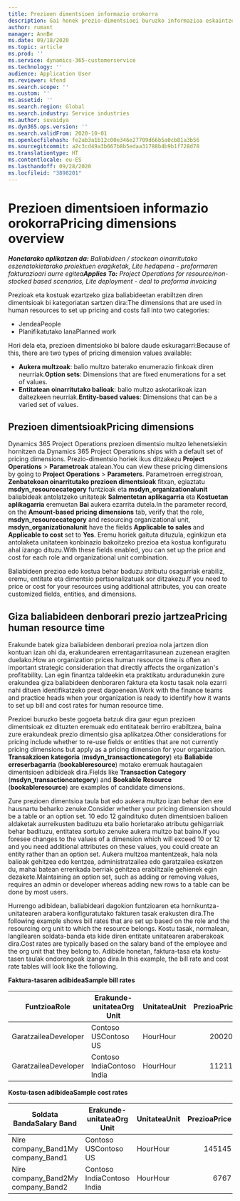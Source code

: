 ```yaml
---
title: Prezioen dimentsioen informazio orokorra
description: Gai honek prezio-dimentsioei buruzko informazioa eskaintzen du Dynamics 365 Project Operations-en.
author: rumant
manager: AnnBe
ms.date: 09/18/2020
ms.topic: article
ms.prod: ''
ms.service: dynamics-365-customerservice
ms.technology: ''
audience: Application User
ms.reviewer: kfend
ms.search.scope: ''
ms.custom: ''
ms.assetid: ''
ms.search.region: Global
ms.search.industry: Service industries
ms.author: suvaidya
ms.dyn365.ops.version: ''
ms.search.validFrom: 2020-10-01
ms.openlocfilehash: fe2ab3a1b12c00e346e27709d66b5a0cb81a3b56
ms.sourcegitcommit: a2c3cd49a3b667b8b5edaa31788b4b9b1f728d78
ms.translationtype: HT
ms.contentlocale: eu-ES
ms.lasthandoff: 09/28/2020
ms.locfileid: "3898201"
---
```

# <a name="pricing-dimensions-overview"></a><span data-ttu-id="f00ed-103">Prezioen dimentsioen informazio orokorra</span><span class="sxs-lookup"><span data-stu-id="f00ed-103">Pricing dimensions overview</span></span>

<span data-ttu-id="f00ed-104">_**Honetarako aplikatzen da:** Baliabideen / stockean oinarritutako eszenatokietarako proiektuen eragiketak, Lite hedapena - proformaren fakturazioari aurre egitea_</span><span class="sxs-lookup"><span data-stu-id="f00ed-104">_**Applies To:** Project Operations for resource/non-stocked based scenarios, Lite deployment - deal to proforma invoicing_</span></span>

<span data-ttu-id="f00ed-105">Prezioak eta kostuak ezartzeko giza baliabideetan erabiltzen diren dimentsioak bi kategoriatan sartzen dira:</span><span class="sxs-lookup"><span data-stu-id="f00ed-105">The dimensions that are used in human resources to set up pricing and costs fall into two categories:</span></span>

- <span data-ttu-id="f00ed-106">Jendea</span><span class="sxs-lookup"><span data-stu-id="f00ed-106">People</span></span>
- <span data-ttu-id="f00ed-107">Planifikatutako lana</span><span class="sxs-lookup"><span data-stu-id="f00ed-107">Planned work</span></span>

<span data-ttu-id="f00ed-108">Hori dela eta, prezioen dimentsioko bi balore daude eskuragarri:</span><span class="sxs-lookup"><span data-stu-id="f00ed-108">Because of this, there are two types of pricing dimension values available:</span></span>

- <span data-ttu-id="f00ed-109">**Aukera multzoak**: balio multzo baterako enumerazio finkoak diren neurriak.</span><span class="sxs-lookup"><span data-stu-id="f00ed-109">**Option sets**: Dimensions that are fixed enumerations for a set of values.</span></span>
- <span data-ttu-id="f00ed-110">**Entitatean oinarritutako balioak**: balio multzo askotarikoak izan daitezkeen neurriak.</span><span class="sxs-lookup"><span data-stu-id="f00ed-110">**Entity-based values**: Dimensions that can be a varied set of values.</span></span>

## <a name="pricing-dimensions"></a><span data-ttu-id="f00ed-111">Prezioen dimentsioak</span><span class="sxs-lookup"><span data-stu-id="f00ed-111">Pricing dimensions</span></span>

<span data-ttu-id="f00ed-112">Dynamics 365 Project Operations prezioen dimentsio multzo lehenetsiekin hornitzen da.</span><span class="sxs-lookup"><span data-stu-id="f00ed-112">Dynamics 365 Project Operations ships with a default set of pricing dimensions.</span></span> <span data-ttu-id="f00ed-113">Prezio-dimentsio horiek ikus ditzakezu **Project Operations** > **Parametroak** atalean.</span><span class="sxs-lookup"><span data-stu-id="f00ed-113">You can view these pricing dimensions by going to **Project Operations** > **Parameters**.</span></span> <span data-ttu-id="f00ed-114">Parametroen erregistroan, **Zenbatekoan oinarritutako prezioen dimentsioak** fitxan, egiaztatu **msdyn_resourcecategory** funtzioak eta **msdyn_organizationalunit** baliabideak antolatzeko unitateak **Salmentetan aplikagarria** eta **Kostuetan aplikagarria** eremuetan **Bai** aukera ezarrita dutela.</span><span class="sxs-lookup"><span data-stu-id="f00ed-114">In the parameter record, on the **Amount-based pricing dimensions** tab, verify that the role, **msdyn_resourcecategory** and resourcing organizational unit, **msdyn_organizationalunit** have the fields **Applicable to sales** and **Applicable to cost** set to **Yes**.</span></span> <span data-ttu-id="f00ed-115">Eremu horiek gaituta dituzula, eginkizun eta antolaketa unitateen konbinazio bakoitzeko prezioa eta kostua konfiguratu ahal izango dituzu.</span><span class="sxs-lookup"><span data-stu-id="f00ed-115">With these fields enabled, you can set up the price and cost for each role and organizational unit combination.</span></span>

<span data-ttu-id="f00ed-116">Baliabideen prezioa edo kostua behar baduzu atributu osagarriak erabiliz, eremu, entitate eta dimentsio pertsonalizatuak sor ditzakezu.</span><span class="sxs-lookup"><span data-stu-id="f00ed-116">If you need to price or cost for your resources using additional attributes, you can create customized fields, entities, and dimensions.</span></span>

## <a name="pricing-human-resource-time"></a><span data-ttu-id="f00ed-117">Giza baliabideen denborari prezio jartzea</span><span class="sxs-lookup"><span data-stu-id="f00ed-117">Pricing human resource time</span></span>
<span data-ttu-id="f00ed-118">Erakunde batek giza baliabideen denborari prezioa nola jartzen dion kontuan izan ohi da, erakundearen errentagarritasunean zuzenean eragiten duelako.</span><span class="sxs-lookup"><span data-stu-id="f00ed-118">How an organization prices human resource time is often an important strategic consideration that directly affects the organization's profitability.</span></span> <span data-ttu-id="f00ed-119">Lan egin finantza taldeekin eta praktikatu arduradunekin zure erakundea giza baliabideen denboraren faktura eta kostu tasak nola ezarri nahi dituen identifikatzeko prest dagoenean.</span><span class="sxs-lookup"><span data-stu-id="f00ed-119">Work with the finance teams and practice heads when your organization is ready to identify how it wants to set up bill and cost rates for human resource time.</span></span>

<span data-ttu-id="f00ed-120">Prezioei buruzko beste gogoeta batzuk dira gaur egun prezioen dimentsioak ez dituzten eremuak edo entitateak berriro erabiltzea, baina zure erakundeak prezio dimentsio gisa aplikatzea.</span><span class="sxs-lookup"><span data-stu-id="f00ed-120">Other considerations for pricing include whether to re-use fields or entities that are not currently pricing dimensions but apply as a pricing dimension for your organization.</span></span> <span data-ttu-id="f00ed-121">**Transakzioen kategoria** (**msdyn_transactioncategory**) eta **Baliabide erreserbagarria** (**bookableresource**) motako eremuak hautagaien dimentsioen adibideak dira.</span><span class="sxs-lookup"><span data-stu-id="f00ed-121">Fields like **Transaction Category** (**msdyn_transactioncategory**) and **Bookable Resource** (**bookableresource**) are examples of candidate dimensions.</span></span> 

<span data-ttu-id="f00ed-122">Zure prezioen dimentsioa taula bat edo aukera multzo izan behar den ere hausnartu beharko zenuke.</span><span class="sxs-lookup"><span data-stu-id="f00ed-122">Consider whether your pricing dimension should be a table or an option set.</span></span> <span data-ttu-id="f00ed-123">10 edo 12 gaindituko duten dimentsioen balioen aldaketak aurreikusten badituzu eta balio horietarako atributu gehigarriak behar badituzu, entitatea sortuko zenuke aukera multzo bat baino.</span><span class="sxs-lookup"><span data-stu-id="f00ed-123">If you foresee changes to the values of a dimension which will exceed 10 or 12 and you need additional attributes on these values, you could create an entity rather than an option set.</span></span> <span data-ttu-id="f00ed-124">Aukera multzoa mantentzeak, hala nola balioak gehitzea edo kentzea, administratzailea edo garatzailea eskatzen du, mahai batean errenkada berriak gehitzea erabiltzaile gehienek egin dezakete.</span><span class="sxs-lookup"><span data-stu-id="f00ed-124">Maintaining an option set, such as adding or removing values, requires an admin or developer whereas adding new rows to a table can be done by most users.</span></span>

<span data-ttu-id="f00ed-125">Hurrengo adibidean, baliabideari dagokion funtzioaren eta hornikuntza-unitatearen arabera konfiguratutako fakturen tasak erakusten dira.</span><span class="sxs-lookup"><span data-stu-id="f00ed-125">The following example shows bill rates that are set up based on the role and the resourcing org unit to which the resource belongs.</span></span> <span data-ttu-id="f00ed-126">Kostu tasak, normalean, langilearen soldata-banda eta kide diren entitate unitatearen araberakoak dira.</span><span class="sxs-lookup"><span data-stu-id="f00ed-126">Cost rates are typically based on the salary band of the employee and the org unit that they belong to.</span></span> <span data-ttu-id="f00ed-127">Adibide honetan, faktura-tasa eta kostu-tasen taulak ondorengoak izango dira.</span><span class="sxs-lookup"><span data-stu-id="f00ed-127">In this example, the bill rate and cost rate tables will look like the following.</span></span>

<span data-ttu-id="f00ed-128">**Faktura-tasaren adibidea**</span><span class="sxs-lookup"><span data-stu-id="f00ed-128">**Sample bill rates**</span></span>

| <span data-ttu-id="f00ed-129">Funtzioa</span><span class="sxs-lookup"><span data-stu-id="f00ed-129">Role</span></span>        | <span data-ttu-id="f00ed-130">Erakunde-unitatea</span><span class="sxs-lookup"><span data-stu-id="f00ed-130">Org Unit</span></span>    |<span data-ttu-id="f00ed-131">Unitatea</span><span class="sxs-lookup"><span data-stu-id="f00ed-131">Unit</span></span>      |<span data-ttu-id="f00ed-132">Prezioa</span><span class="sxs-lookup"><span data-stu-id="f00ed-132">Price</span></span>      |<span data-ttu-id="f00ed-133">Moneta</span><span class="sxs-lookup"><span data-stu-id="f00ed-133">Currency</span></span>  |
| ------------|-------------|----------|----------:|----------|
| <span data-ttu-id="f00ed-134">Garatzailea</span><span class="sxs-lookup"><span data-stu-id="f00ed-134">Developer</span></span>   | <span data-ttu-id="f00ed-135">Contoso US</span><span class="sxs-lookup"><span data-stu-id="f00ed-135">Contoso US</span></span>  |<span data-ttu-id="f00ed-136">Hour</span><span class="sxs-lookup"><span data-stu-id="f00ed-136">Hour</span></span> | <span data-ttu-id="f00ed-137">200</span><span class="sxs-lookup"><span data-stu-id="f00ed-137">200</span></span>|<span data-ttu-id="f00ed-138">USD</span><span class="sxs-lookup"><span data-stu-id="f00ed-138">USD</span></span>     |
| <span data-ttu-id="f00ed-139">Garatzailea</span><span class="sxs-lookup"><span data-stu-id="f00ed-139">Developer</span></span>   | <span data-ttu-id="f00ed-140">Contoso India</span><span class="sxs-lookup"><span data-stu-id="f00ed-140">Contoso India</span></span> |<span data-ttu-id="f00ed-141">Hour</span><span class="sxs-lookup"><span data-stu-id="f00ed-141">Hour</span></span>|   <span data-ttu-id="f00ed-142">112</span><span class="sxs-lookup"><span data-stu-id="f00ed-142">112</span></span>|<span data-ttu-id="f00ed-143">USD</span><span class="sxs-lookup"><span data-stu-id="f00ed-143">USD</span></span>     |


<span data-ttu-id="f00ed-144">**Kostu-tasen adibidea**</span><span class="sxs-lookup"><span data-stu-id="f00ed-144">**Sample cost rates**</span></span>

| <span data-ttu-id="f00ed-145">Soldata Banda</span><span class="sxs-lookup"><span data-stu-id="f00ed-145">Salary Band</span></span>     | <span data-ttu-id="f00ed-146">Erakunde-unitatea</span><span class="sxs-lookup"><span data-stu-id="f00ed-146">Org Unit</span></span>    |<span data-ttu-id="f00ed-147">Unitatea</span><span class="sxs-lookup"><span data-stu-id="f00ed-147">Unit</span></span>      |<span data-ttu-id="f00ed-148">Prezioa</span><span class="sxs-lookup"><span data-stu-id="f00ed-148">Price</span></span>      |<span data-ttu-id="f00ed-149">Moneta</span><span class="sxs-lookup"><span data-stu-id="f00ed-149">Currency</span></span>  |
| ----------------|-------------|----------|----------:|----------|
| <span data-ttu-id="f00ed-150">Nire company_Band1</span><span class="sxs-lookup"><span data-stu-id="f00ed-150">My company_Band1</span></span> | <span data-ttu-id="f00ed-151">Contoso US</span><span class="sxs-lookup"><span data-stu-id="f00ed-151">Contoso US</span></span>  |<span data-ttu-id="f00ed-152">Hour</span><span class="sxs-lookup"><span data-stu-id="f00ed-152">Hour</span></span> | <span data-ttu-id="f00ed-153">145</span><span class="sxs-lookup"><span data-stu-id="f00ed-153">145</span></span>|<span data-ttu-id="f00ed-154">USD</span><span class="sxs-lookup"><span data-stu-id="f00ed-154">USD</span></span>     |
| <span data-ttu-id="f00ed-155">Nire company_Band2</span><span class="sxs-lookup"><span data-stu-id="f00ed-155">My company_Band2</span></span> | <span data-ttu-id="f00ed-156">Contoso India</span><span class="sxs-lookup"><span data-stu-id="f00ed-156">Contoso India</span></span> |<span data-ttu-id="f00ed-157">Hour</span><span class="sxs-lookup"><span data-stu-id="f00ed-157">Hour</span></span>|   <span data-ttu-id="f00ed-158">67</span><span class="sxs-lookup"><span data-stu-id="f00ed-158">67</span></span>|<span data-ttu-id="f00ed-159">USD</span><span class="sxs-lookup"><span data-stu-id="f00ed-159">USD</span></span>     |
